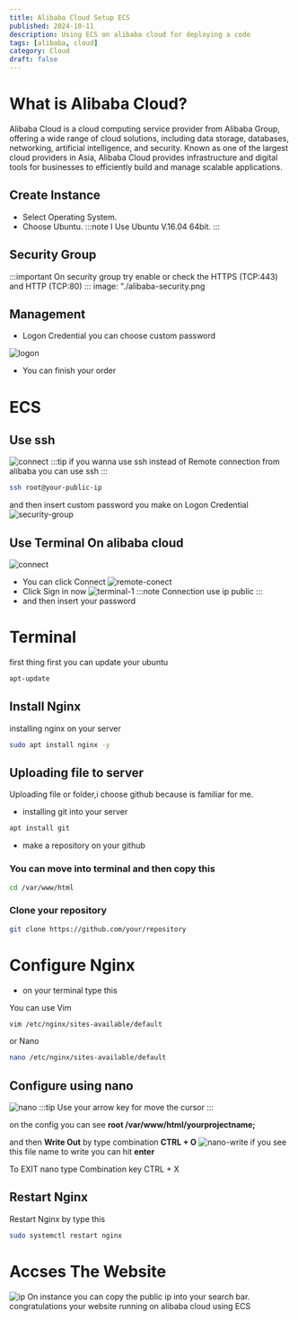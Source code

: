 ```yaml
---
title: Alibaba Cloud Setup ECS
published: 2024-10-11
description: Using ECS on alibaba cloud for deploying a code
tags: [alibaba, cloud]
category: Cloud
draft: false
---
```



# What is Alibaba Cloud?
Alibaba Cloud is a cloud computing service provider from Alibaba Group, offering a wide range of cloud solutions, including data storage, databases, networking, artificial intelligence, and security. Known as one of the largest cloud providers in Asia, Alibaba Cloud provides infrastructure and digital tools for businesses to efficiently build and manage scalable applications.

## Create Instance
- Select Operating System.
- Choose Ubuntu.
:::note
I Use Ubuntu V.16.04 64bit.
:::

## Security Group
:::important
On security group try enable or check the HTTPS (TCP:443) and HTTP (TCP:80)
:::
image: "./alibaba-security.png

## Management
- Logon Credential you can choose custom password 

![logon](/src/content/posts/alibaba-image/management.png)

- You can finish your order


# ECS

## Use ssh
![connect](/src/content/posts/alibaba-image/ssh.png)
:::tip
if you wanna use ssh instead of Remote connection from alibaba you can use ssh
:::

```bash
ssh root@your-public-ip
```
and then insert custom password you make on Logon Credential
![security-group](/src/content/posts/alibaba-image/terminal-ssh.png)


## Use Terminal On alibaba cloud
![connect](/src/content/posts/alibaba-image/ssh.png)
- You can click Connect
![remote-conect](/src/content/posts/alibaba-image/remote-con.png)
- Click Sign in now
![terminal-1](/src/content/posts/alibaba-image/terminal-1.png)
:::note
Connection use ip public
:::
- and then insert your password

# Terminal
first thing first you can update your ubuntu 
```bash
apt-update
```

## Install Nginx
installing nginx on your server
```bash
sudo apt install nginx -y
```

## Uploading file to server
Uploading file or folder,i choose github because is familiar for me.
- installing git into your server
```bash
apt install git
```
- make a repository on your github

### You can move into terminal and then copy this

```bash
cd /var/www/html
```
### Clone your repository

```bash
git clone https://github.com/your/repository
```

# Configure Nginx
- on your terminal type this

You can use Vim
```bash
vim /etc/nginx/sites-available/default
```
or Nano
```bash
nano /etc/nginx/sites-available/default
```

## Configure using nano
![nano](/src/content/posts/alibaba-image/nginx-conf-nano.png)
:::tip
Use your arrow key for move the cursor
:::

on the config you can see **root /var/www/html/yourprojectname;**

and then **Write Out** by type combination **CTRL + O**
![nano-write](/src/content/posts/alibaba-image/nano-write.png)
if you see this file name to write you can hit **enter**

To EXIT nano type Combination key CTRL + X

## Restart Nginx
Restart Nginx by type this
```bash
sudo systemctl restart nginx
```

# Accses The Website
![ip](/src/content/posts/alibaba-image/alibaba-instance.png)
On instance you can copy the public ip into your search bar.
congratulations your website running on alibaba cloud using ECS









